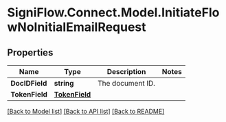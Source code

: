 
# SigniFlow.Connect.Model.InitiateFlowNoInitialEmailRequest

## Properties

Name | Type | Description | Notes
------------ | ------------- | ------------- | -------------
**DocIDField** | **string** | The document ID. | 
**TokenField** | [**TokenField**](TokenField.md) |  | 

[[Back to Model list]](../README.md#documentation-for-models)
[[Back to API list]](../README.md#documentation-for-api-endpoints)
[[Back to README]](../README.md)

